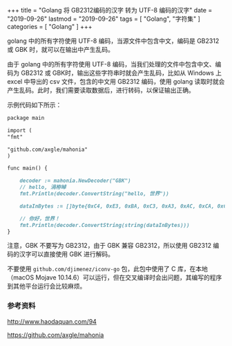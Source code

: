 +++
title = "Golang 将 GB2312编码的汉字 转为 UTF-8 编码的汉字"
date = "2019-09-26"
lastmod = "2019-09-26"
tags = [
    "Golang",
    "字符集"
]
categories = [
    "Golang"
]
+++

golang 中的所有字符使用 UTF-8 编码，当源文件中包含中文，编码是 GB2312 或 GBK 时，就可以在输出中产生乱码。

<!--more-->

由于 golang 中的所有字符使用 UTF-8 编码，当我们处理的文件中包含中文、编码为 GB2312 或 GBK时，输出这些字符串时就会产生乱码，比如从 Windows 上 excel 中导出的 csv 文件，包含的中文用 GB2312 编码，使用 golang 读取时就会产生乱码。此时，我们需要读取数据后，进行转码，以保证输出正确。

示例代码如下所示：
```markdown
package main

import (
"fmt"

"github.com/axgle/mahonia"
)

func main() {

	decoder := mahonia.NewDecoder("GBK")
	// hello, 涓栫晫
	fmt.Println(decoder.ConvertString("hello, 世界"))

	dataInBytes := []byte{0xC4, 0xE3, 0xBA, 0xC3, 0xA3, 0xAC, 0xCA, 0xC0, 0xBD, 0xE7, 0xA3, 0xA1}

	// 你好，世界！
	fmt.Println(decoder.ConvertString(string(dataInBytes)))
}
```
注意，GBK 不要写为 GB2312，由于 GBK 兼容 GB2312，所以使用 GB2312 编码的汉字可以直接使用 GBK 进行解码。


不要使用 `github.com/djimenez/iconv-go` 包，此包中使用了 C 库，在本地（macOS Mojave 10.14.6）可以运行，但在交叉编译时会出问题，其编写的程序到其他平台运行会比较麻烦。

### 参考资料

http://www.haodaquan.com/94

https://github.com/axgle/mahonia
